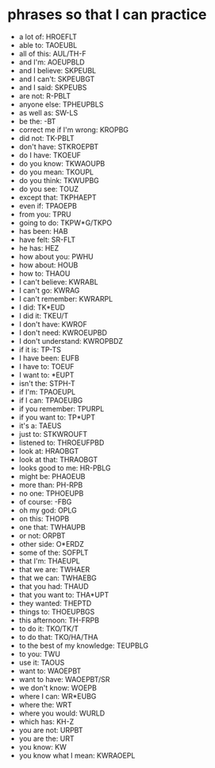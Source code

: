 # phrases so that I can practice

 * a lot of: HROEFLT
 * able to: TAOEUBL
 * all of this: AUL/TH-F
 * and I'm: AOEUPBLD
 * and I believe: SKPEUBL
 * and I can't: SKPEUBGT
 * and I said: SKPEUBS
 * are not: R-PBLT
 * anyone else: TPHEUPBLS
 * as well as: SW-LS
 * be the: -BT
 * correct me if I'm wrong: KROPBG
 * did not: TK-PBLT
 * don't have: STKROEPBT
 * do I have: TKOEUF
 * do you know: TKWAOUPB
 * do you mean: TKOUPL
 * do you think: TKWUPBG
 * do you see: TOUZ
 * except that: TKPHAEPT
 * even if: TPAOEPB
 * from you: TPRU
 * going to do: TKPW*G/TKPO
 * has been: HAB
 * have felt: SR-FLT
 * he has: HEZ
 * how about you: PWHU
 * how about: HOUB
 * how to: THAOU
 * I can't believe: KWRABL
 * I can't go: KWRAG
 * I can't remember: KWRARPL
 * I did: TK*EUD
 * I did it: TKEU/T
 * I don't have: KWROF
 * I don't need: KWROEUPBD
 * I don't understand: KWROPBDZ
 * if it is: TP-TS
 * I have been: EUFB
 * I have to: TOEUF
 * I want to: *EUPT
 * isn't the: STPH-T
 * if I'm: TPAOEUPL
 * if I can: TPAOEUBG
 * if you remember: TPURPL
 * if you want to: TP*UPT
 * it's a: TAEUS
 * just to: STKWROUFT
 * listened to: THROEUFPBD
 * look at: HRAOBGT
 * look at that: THRAOBGT
 * looks good to me: HR-PBLG
 * might be: PHAOEUB
 * more than: PH-RPB
 * no one: TPHOEUPB
 * of course: -FBG
 * oh my god: OPLG
 * on this: THOPB
 * one that: TWHAUPB
 * or not: ORPBT
 * other side: O*ERDZ
 * some of the: SOFPLT
 * that I'm: THAEUPL
 * that we are: TWHAER
 * that we can: TWHAEBG
 * that you had: THAUD
 * that you want to: THA*UPT
 * they wanted: THEPTD
 * things to: THOEUPBGS
 * this afternoon: TH-FRPB
 * to do it: TKO/TK/T
 * to do that: TKO/HA/THA
 * to the best of my knowledge: TEUPBLG
 * to you: TWU
 * use it: TAOUS
 * want to: WAOEPBT
 * want to have: WAOEPBT/SR
 * we don't know: WOEPB
 * where I can: WR*EUBG
 * where the: WRT
 * where you would: WURLD
 * which has: KH-Z
 * you are not: URPBT
 * you are the: URT
 * you know: KW
 * you know what I mean: KWRAOEPL
